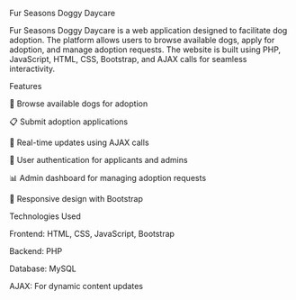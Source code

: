 Fur Seasons Doggy Daycare

Fur Seasons Doggy Daycare is a web application designed to facilitate dog adoption. The platform allows users to browse available dogs, apply for adoption, and manage adoption requests. The website is built using PHP, JavaScript, HTML, CSS, Bootstrap, and AJAX calls for seamless interactivity.

Features

🐶 Browse available dogs for adoption

📋 Submit adoption applications

📨 Real-time updates using AJAX calls

🔐 User authentication for applicants and admins

📊 Admin dashboard for managing adoption requests

🎨 Responsive design with Bootstrap

Technologies Used

Frontend: HTML, CSS, JavaScript, Bootstrap

Backend: PHP

Database: MySQL

AJAX: For dynamic content updates
